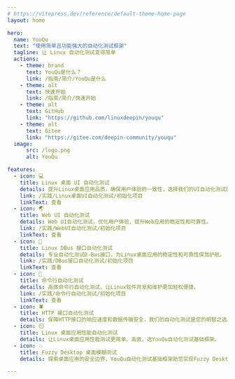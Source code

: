 ```yaml
---
# https://vitepress.dev/reference/default-theme-home-page
layout: home

hero:
  name: YouQu
  text: "使用简单且功能强大的自动化测试框架"
  tagline: 让 Linux 自动化测试变得简单
  actions:
    - theme: brand
      text: YouQu是什么？
      link: /指南/简介/YouQu是什么
    - theme: alt
      text: 快速开始
      link: /指南/简介/快速开始
    - theme: alt
      text: GitHub
      link: "https://github.com/linuxdeepin/youqu"
    - theme: alt
      text: Gitee
      link: "https://gitee.com/deepin-community/youqu"
  image:
      src: /logo.png
      alt: YouQu

features:
  - icon: 💻
    title: Linux 桌面 UI 自动化测试
    details: 提升Linux桌面应用品质，确保用户体验的一致性，选择我们的UI自动化测试服务。
    link: /实践/Linux桌面UI自动化测试/初始化项目
    linkText: 查看
  - icon: 🌏
    title: Web UI 自动化测试
    details: Web UI自动化测试，优化用户体验，提升Web应用的稳定性和可靠性。
    link: /实践/WebUI自动化测试/初始化项目
    linkText: 查看
  - icon: 🚌
    title: Linux DBus 接口自动化测试
    details: 专业自动化测试D-Bus接口，为Linux桌面应用的稳定性和可靠性保驾护航。
    link: /实践/DBus接口自动化测试/初始化项目
    linkText: 查看
  - icon: 🚀
    title: 命令行自动化测试
    details: 高效命令行自动化测试，让Linux软件开发和维护更加轻松便捷。
    link: /实践/命令行自动化测试/初始化项目
    linkText: 查看
  - icon: ️🕷️
    title: HTTP 接口自动化测试
    details: 保障HTTP接口的响应速度和数据传输安全，我们的自动化测试是您的明智之选。
  - icon: ️⏲️
    title: Linux 桌面应用性能自动化测试
    details: 让Linux桌面应用性能测试更简单、高效，选YouQu自动化测试基础框架。
  - icon: ️💥
    title: Fuzzy Desktop 桌面模糊测试
    details: 探索桌面应用的安全边界，YouQu自动化测试基础框架助您实现Fuzzy Desktop模糊测试无忧。

---
```


<style>
:root {
  --vp-home-hero-name-color: transparent;
  --vp-home-hero-name-background: -webkit-linear-gradient(120deg, #FF9933 30%, #41d1ff);

  --vp-home-hero-image-background-image: linear-gradient(-45deg, #FF9933 50%, #47caff 50%);
  --vp-home-hero-image-filter: blur(44px);
}

@media (min-width: 640px) {
  :root {
    --vp-home-hero-image-filter: blur(56px);
  }
}

@media (min-width: 960px) {
  :root {
    --vp-home-hero-image-filter: blur(68px);
  }
}
</style>

<script setup>
import {
  VPTeamPage,
  VPTeamPageTitle,
  VPTeamMembers
} from 'vitepress/theme'

const members = [
  {
    avatar: 'https://www.github.com/mikigo.png',
    name: 'mikigo',
    title: 'Creator',
    org: 'YouQu',
    orgLink: 'https://github.com/linuxdeepin/youqu',
    links: [
      { icon: 'github', link: 'https://github.com/mikigo' },
      { icon: 'x', link: 'https://twitter.com/mikigo_' },
    ]
  },
  {
    avatar: 'https://www.github.com/githublitao.png',
    name: 'githublitao',
    title: 'Developer',
    links: [
      { icon: 'github', link: 'https://github.com/githublitao' },
    ]
  },
  {
    avatar: 'https://www.github.com/zhao-george.png',
    name: 'zhao-george',
    title: 'Developer',
    links: [
      { icon: 'github', link: 'https://github.com/zhao-george' },
    ]
  },
  {
    avatar: 'https://www.github.com/saifeiLee.png',
    name: 'saifeiLee',
    title: 'Developer',
    links: [
      { icon: 'github', link: 'https://github.com/saifeiLee' },
    ]
  },
  {
    avatar: 'https://www.github.com/DarkLii.png',
    name: 'DarkLii',
    title: 'Developer',
    links: [
      { icon: 'github', link: 'https://github.com/DarkLii' },
    ]
  },
  {
    avatar: 'https://www.github.com/CCrazyPeter.png',
    name: 'CCrazyPeter',
    title: 'Developer',
    links: [
      { icon: 'github', link: 'https://github.com/CCrazyPeter' },
    ]
  },
  {
    avatar: 'https://www.github.com/rb-union.png',
    name: 'rb-union',
    title: 'Helper',
    links: [
      { icon: 'github', link: 'https://github.com/rb-union' },
    ]
  },
  {
    avatar: 'https://www.github.com/Jimijun.png',
    name: 'Jimijun',
    title: 'Helper',
    links: [
      { icon: 'github', link: 'https://github.com/Jimijun' },
    ]
  },
  {
    avatar: 'https://www.github.com/king123666.png',
    name: 'king123666',
    title: 'Helper',
    links: [
      { icon: 'github', link: 'https://github.com/king123666' },
    ]
  },
  {
    avatar: 'https://www.github.com/momiji33.png',
    name: 'momiji33',
    title: 'Helper',
    links: [
      { icon: 'github', link: 'https://github.com/momiji33' },
    ]
  },
  {
    avatar: 'https://www.github.com/lu-xianseng.png',
    name: 'lu-xianseng',
    title: 'Helper',
    links: [
      { icon: 'github', link: 'https://github.com/lu-xianseng' },
    ]
  },
  
]
</script>

<VPTeamPage>
  <VPTeamPageTitle>
    <template #title>
      YouQu Team
    </template>
    <template #lead>
      感谢以下所有人的贡献与参与
    </template>
  </VPTeamPageTitle>
  <VPTeamMembers
    size="small"
    :members="members"
  />
</VPTeamPage>